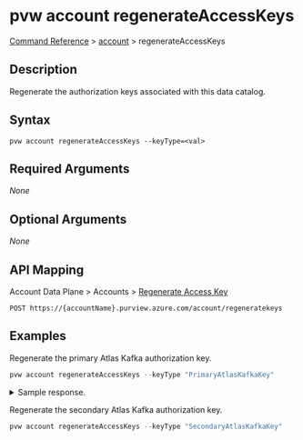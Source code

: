 # pvw account regenerateAccessKeys
[Command Reference](../../../README.md#command-reference) > [account](./main.md) > regenerateAccessKeys

## Description
Regenerate the authorization keys associated with this data catalog.

## Syntax
```
pvw account regenerateAccessKeys --keyType=<val>
```

## Required Arguments
*None*

## Optional Arguments
*None*

## API Mapping
Account Data Plane > Accounts > [Regenerate Access Key](https://docs.microsoft.com/en-us/rest/api/purview/accountdataplane/accounts/regenerate-access-key)
```
POST https://{accountName}.purview.azure.com/account/regeneratekeys
```

## Examples
Regenerate the primary Atlas Kafka authorization key.
```powershell
pvw account regenerateAccessKeys --keyType "PrimaryAtlasKafkaKey"
```

<details><summary>Sample response.</summary>
<p>

```json
{
    "atlasKafkaPrimaryEndpoint": "Endpoint=sb://YOUR_ENDPOINT.servicebus.windows.net/;SharedAccessKeyName=AlternateSharedAccessKey;SharedAccessKey=YOUR_NEW_KEY",
    "atlasKafkaSecondaryEndpoint": "Endpoint=sb://YOUR_ENDPOINT.servicebus.windows.net/;SharedAccessKeyName=AlternateSharedAccessKey;SharedAccessKey=YOUR_NEW_KEY"
}
```
</p>
</details>

Regenerate the secondary Atlas Kafka authorization key.
```powershell
pvw account regenerateAccessKeys --keyType "SecondaryAtlasKafkaKey"
```
